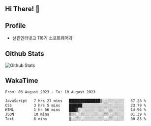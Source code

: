 ## Hi There! 👋

## Profile

-   선린인터넷고 118기 소프트웨어과

## Github Stats

![Github Stats](https://github-readme-stats.vercel.app/api/top-langs/?username=NY0510&theme=tokyonight&hide_border=true&layout=compact)

## WakaTime

<!--START_SECTION:waka-->

```txt
From: 03 August 2023 - To: 10 August 2023

JavaScript   7 hrs 27 mins   ██████████████▒░░░░░░░░░░   57.28 %
CSS          3 hrs 5 mins    ██████░░░░░░░░░░░░░░░░░░░   23.79 %
HTML         1 hr 56 mins    ███▓░░░░░░░░░░░░░░░░░░░░░   14.96 %
JSON         10 mins         ▒░░░░░░░░░░░░░░░░░░░░░░░░   01.39 %
Text         6 mins          ▒░░░░░░░░░░░░░░░░░░░░░░░░   00.83 %
```

<!--END_SECTION:waka-->
